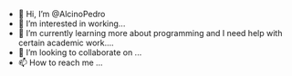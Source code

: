- 👋 Hi, I’m @AlcinoPedro
- 👀 I’m interested in working...
- 🌱 I’m currently learning more about programming and I need help with certain academic work....
- 💞️ I’m looking to collaborate on ...
- 📫 How to reach me ...

<!---
AlcinoPedro/AlcinoPedro is a ✨ special ✨ repository because its `README.md` (this file) appears on your GitHub profile.
You can click the Preview link to take a look at your changes.
--->

